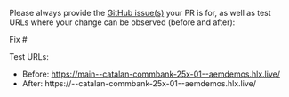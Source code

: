 Please always provide the [GitHub issue(s)](../issues) your PR is for, as well as test URLs where your change can be observed (before and after):

Fix #<gh-issue-id>

Test URLs:
- Before: https://main--catalan-commbank-25x-01--aemdemos.hlx.live/
- After: https://<branch>--catalan-commbank-25x-01--aemdemos.hlx.live/
